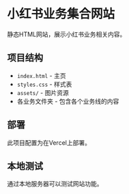 # 小红书业务集合网站

静态HTML网站，展示小红书业务相关内容。

## 项目结构
- `index.html` - 主页
- `styles.css` - 样式表
- `assets/` - 图片资源
- 各业务文件夹 - 包含各个业务线的内容

## 部署
此项目配置为在Vercel上部署。

## 本地测试
通过本地服务器可以测试网站功能。 